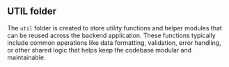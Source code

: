 ## UTIL folder

The `util` folder is created to store utility functions and helper modules that can be reused across the backend application. These functions typically include common operations like data formatting, validation, error handling, or other shared logic that helps keep the codebase modular and maintainable.
